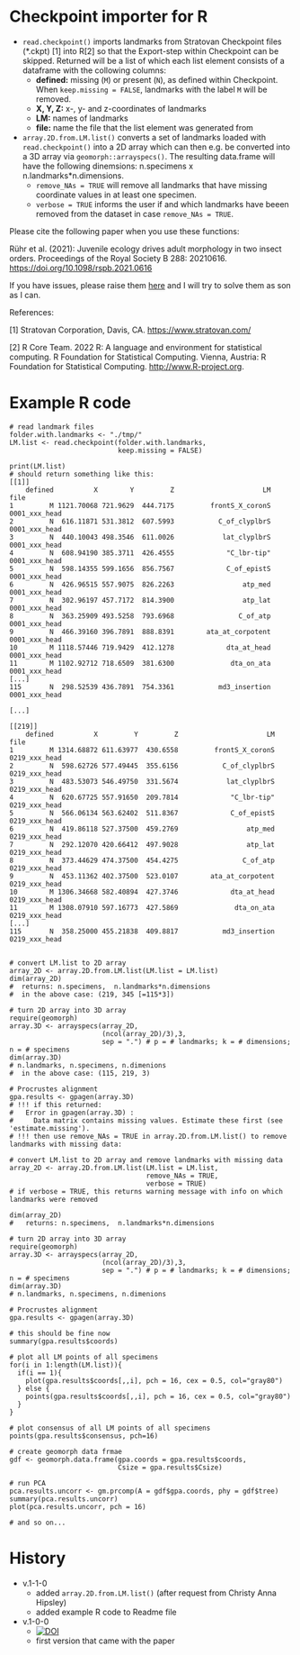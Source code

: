# Checkpoint importer for R

* `read.checkpoint()` imports landmarks from Stratovan Checkpoint files (*.ckpt) [1] into R[2] so that the Export-step within Checkpoint can be skipped. Returned will be a list of which each list element consists of a dataframe with the collowing columns:
  * **defined:** missing (`M`) or present (`N`), as defined within Checkpoint. When `keep.missing = FALSE`, landmarks with the label `M` will be removed.
  * **X, Y, Z:** x-, y- and z-coordinates of landmarks
  * **LM:** names of landmarks
  * **file:** name the file that the list element was generated from
* `array.2D.from.LM.list()` converts a set of landmarks loaded with `read.checkpoint()` into a 2D array which can then e.g. be converted into a 3D array via `geomorph::arrayspecs()`. The resulting data.frame will have the following dinemsions: n.specimens x  n.landmarks*n.dimensions.
  * `remove_NAs = TRUE` will remove all landmarks that have missing coordinate values in at least one specimen.
  * `verbose = TRUE` informs the user if and which landmarks have beeen removed from the dataset in case `remove_NAs = TRUE`.

Please cite the following paper when you use these functions:

Rühr et al. (2021): Juvenile ecology drives adult morphology in two insect orders. Proceedings of the Royal Society B 288: 20210616. https://doi.org/10.1098/rspb.2021.0616

If you have issues, please raise them [here](https://github.com/Peter-T-Ruehr/checkpoint_importer_for_R/issues) and I will try to solve them as son as I can.

References:

[1] Stratovan Corporation, Davis, CA. https://www.stratovan.com/

[2] R Core Team. 2022 R: A language and environment for statistical computing. R Foundation for Statistical Computing. Vienna, Austria: R Foundation for Statistical Computing. http://www.R-project.org.

# Example R code
```
# read landmark files
folder.with.landmarks <- "./tmp/"
LM.list <- read.checkpoint(folder.with.landmarks,
                           keep.missing = FALSE)

print(LM.list)
# should return something like this:
[[1]]
    defined          X        Y         Z                      LM          file
1         M 1121.70068 721.9629  444.7175         frontS_X_coronS 0001_xxx_head
2         N  616.11871 531.3812  607.5993           C_of_clyplbrS 0001_xxx_head
3         N  440.10043 498.3546  611.0026            lat_clyplbrS 0001_xxx_head
4         N  608.94190 385.3711  426.4555             "C_lbr-tip" 0001_xxx_head
5         N  598.14355 599.1656  856.7567             C_of_epistS 0001_xxx_head
6         N  426.96515 557.9075  826.2263                 atp_med 0001_xxx_head
7         N  302.96197 457.7172  814.3900                 atp_lat 0001_xxx_head
8         N  363.25909 493.5258  793.6968                C_of_atp 0001_xxx_head
9         N  466.39160 396.7891  888.8391        ata_at_corpotent 0001_xxx_head
10        M 1118.57446 719.9429  412.1278             dta_at_head 0001_xxx_head
11        M 1102.92712 718.6509  381.6300              dta_on_ata 0001_xxx_head
[...]
115       N  298.52539 436.7891  754.3361           md3_insertion 0001_xxx_head

[...]

[[219]]
    defined          X         Y         Z                      LM          file
1         M 1314.68872 611.63977  430.6558         frontS_X_coronS 0219_xxx_head
2         N  598.62726 577.49445  355.6156           C_of_clyplbrS 0219_xxx_head
3         N  483.53073 546.49750  331.5674            lat_clyplbrS 0219_xxx_head
4         N  620.67725 557.91650  209.7814             "C_lbr-tip" 0219_xxx_head
5         N  566.06134 563.62402  511.8367             C_of_epistS 0219_xxx_head
6         N  419.86118 527.37500  459.2769                 atp_med 0219_xxx_head
7         N  292.12070 420.66412  497.9028                 atp_lat 0219_xxx_head
8         N  373.44629 474.37500  454.4275                C_of_atp 0219_xxx_head
9         N  453.11362 402.37500  523.0107        ata_at_corpotent 0219_xxx_head
10        M 1306.34668 582.40894  427.3746             dta_at_head 0219_xxx_head
11        M 1308.07910 597.16773  427.5869              dta_on_ata 0219_xxx_head
[...]
115       N  358.25000 455.21838  409.8817           md3_insertion 0219_xxx_head
 

# convert LM.list to 2D array
array_2D <- array.2D.from.LM.list(LM.list = LM.list)
dim(array_2D)
#  returns: n.specimens,  n.landmarks*n.dimensions
#  in the above case: (219, 345 [=115*3])

# turn 2D array into 3D array
require(geomorph)
array.3D <- arrayspecs(array_2D,
                       (ncol(array_2D)/3),3, 
                       sep = ".") # p = # landmarks; k = # dimensions; n = # specimens
dim(array.3D)
# n.landmarks, n.specimens, n.dimenions
#  in the above case: (115, 219, 3)

# Procrustes alignment
gpa.results <- gpagen(array.3D)
# !!! if this returned:
#   Error in gpagen(array.3D) : 
#     Data matrix contains missing values. Estimate these first (see 'estimate.missing').
# !!! then use remove_NAs = TRUE in array.2D.from.LM.list() to remove landmarks with missing data:

# convert LM.list to 2D array and remove landmarks with missing data
array_2D <- array.2D.from.LM.list(LM.list = LM.list,
                                  remove_NAs = TRUE,
                                  verbose = TRUE)
# if verbose = TRUE, this returns warning message with info on which landmarks were removed

dim(array_2D)
#   returns: n.specimens,  n.landmarks*n.dimensions

# turn 2D array into 3D array
require(geomorph)
array.3D <- arrayspecs(array_2D,
                       (ncol(array_2D)/3),3, 
                       sep = ".") # p = # landmarks; k = # dimensions; n = # specimens
dim(array.3D)
# n.landmarks, n.specimens, n.dimenions

# Procrustes alignment
gpa.results <- gpagen(array.3D)

# this should be fine now
summary(gpa.results$coords)

# plot all LM points of all specimens
for(i in 1:length(LM.list)){
  if(i == 1){
    plot(gpa.results$coords[,,i], pch = 16, cex = 0.5, col="gray80")
  } else {
    points(gpa.results$coords[,,i], pch = 16, cex = 0.5, col="gray80")
  }
}

# plot consensus of all LM points of all specimens
points(gpa.results$consensus, pch=16)

# create geomorph data frmae
gdf <- geomorph.data.frame(gpa.coords = gpa.results$coords,
                           Csize = gpa.results$Csize)

# run PCA
pca.results.uncorr <- gm.prcomp(A = gdf$gpa.coords, phy = gdf$tree)
summary(pca.results.uncorr)
plot(pca.results.uncorr, pch = 16)

# and so on...
```

# History
* v.1-1-0
  * added `array.2D.from.LM.list()` (after request from Christy Anna Hipsley)
  * added example R code to Readme file
* v.1-0-0
  * [![DOI](https://zenodo.org/badge/DOI/10.5281/zenodo.5482977.svg)](https://doi.org/10.5281/zenodo.5482977)
  * first version that came with the paper
